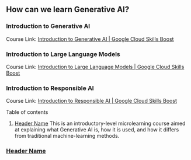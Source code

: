 ## How can we learn Generative AI?

### Introduction to Generative AI

Course Link: [Introduction to Generative AI | Google Cloud Skills Boost](https://www.cloudskillsboost.google/course_templates/536)

### Introduction to Large Language Models

Course Link: [Introduction to Large Language Models | Google Cloud Skills Boost](https://www.cloudskillsboost.google/course_templates/539)

### Introduction to Responsible AI

Course Link: [Introduction to Responsible AI | Google Cloud Skills Boost](https://www.cloudskillsboost.google/course_templates/554)

Table of contents 

 1. [Header Name](#header-name) This is an introductory-level microlearning course aimed at explaining what Generative AI is, how it is used, and how it differs from traditional machine-learning methods.


### [Header Name](https://google.com)
